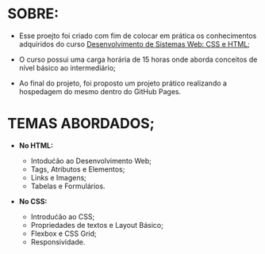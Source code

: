 # SOBRE:

- Esse proejto foi criado com fim de colocar em prática os conhecimentos adquiridos do curso [Desenvolvimento de Sistemas Web: CSS e HTML](https://educacao-executiva.fgv.br/cursos/online/curta-media-duracao-online/desenvolvimento-de-sistemas-web-css-e-html);

- O curso possui uma carga horária de 15 horas onde aborda conceitos de nível básico ao intermediário;

- Ao final do projeto, foi proposto um projeto prático realizando a hospedagem do mesmo dentro do GitHub Pages.

# TEMAS ABORDADOS;

- **No HTML:**
  * Intodućão ao Desenvolvimento Web;
  * Tags, Atributos e Elementos;
  * Links e Imagens;
  * Tabelas e Formulários.

- **No CSS:**
  * Introdućão ao CSS;
  * Propriedades de textos e Layout Básico;
  * Flexbox e CSS Grid;
  * Responsividade.

